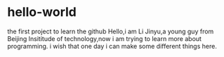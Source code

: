 # hello-world
the first project to learn the github
Hello,i am Li Jinyu,a young guy from Beijing Insititude of technology,now i am trying to learn more about programming.
i wish that one day i can make some different things here.
